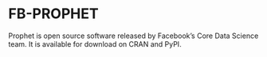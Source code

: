 # FB-PROPHET
Prophet is open source software released by Facebook’s Core Data Science team. It is available for download on CRAN and PyPI.
